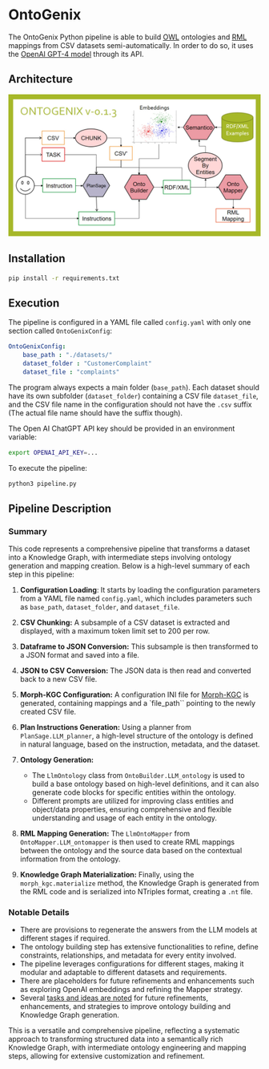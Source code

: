 # OntoGenix

The OntoGenix Python pipeline is able to build [OWL](https://www.w3.org/TR/owl2-overview/) ontologies and [RML](https://rml.io/specs/rml/) mappings from CSV datasets semi-automatically. In order to do so, it uses the [OpenAI GPT-4 model](https://platform.openai.com/docs/models/gpt-4) through its API.

## Architecture

![OntoGenix 0.1.3](/images/OntoGenix_0.1.3.png)

## Installation

```bash
pip install -r requirements.txt
```

## Execution

The pipeline is configured in a YAML file called `config.yaml` with only one section called `OntoGenixConfig`:

```yaml
OntoGenixConfig:
    base_path : "./datasets/"
    dataset_folder : "CustomerComplaint"
    dataset_file : "complaints"
```

The program always expects a main folder (`base_path`). Each dataset should have its own subfolder (`dataset_folder`) containing a CSV file `dataset_file`, and the CSV file name in the configuration should not have the `.csv` suffix (The actual file name should have the suffix though).

The Open AI ChatGPT API key should be provided in an environment variable:

```bash
export OPENAI_API_KEY=...
```

To execute the pipeline:

```bash
python3 pipeline.py
```

## Pipeline Description

### Summary

This code represents a comprehensive pipeline that transforms a dataset into a Knowledge Graph, with intermediate steps involving ontology generation and mapping creation. Below is a high-level summary of each step in this pipeline:

1. **Configuration Loading**: It starts by loading the configuration parameters from a YAML file named `config.yaml`, which includes parameters such as `base_path`, `dataset_folder`, and `dataset_file`.
   
2. **CSV Chunking:** A subsample of a CSV dataset is extracted and displayed, with a maximum token limit set to 200 per row.

3. **Dataframe to JSON Conversion:** This subsample is then transformed to a JSON format and saved into a file.

4. **JSON to CSV Conversion:** The JSON data is then read and converted back to a new CSV file.

5. **Morph-KGC Configuration:** A configuration INI file for [Morph-KGC](https://morph-kgc.readthedocs.io/en/latest/) is generated, containing mappings and a `file_path`` pointing to the newly created CSV file.

6. **Plan Instructions Generation:** Using a planner from `PlanSage.LLM_planner`, a high-level structure of the ontology is defined in natural language, based on the instruction, metadata, and the dataset.

7. **Ontology Generation:**
   - The `LlmOntology` class from `OntoBuilder.LLM_ontology` is used to build a base ontology based on high-level definitions, and it can also generate code blocks for specific entities within the ontology.
   - Different prompts are utilized for improving class entities and object/data properties, ensuring comprehensive and flexible understanding and usage of each entity in the ontology.

8. **RML Mapping Generation:** The `LlmOntoMapper` from `OntoMapper.LLM_ontomapper` is then used to create RML mappings between the ontology and the source data based on the contextual information from the ontology.
   
9. **Knowledge Graph Materialization:** Finally, using the `morph_kgc.materialize` method, the Knowledge Graph is generated from the RML code and is serialized into NTriples format, creating a `.nt` file.

### Notable Details

- There are provisions to regenerate the answers from the LLM models at different stages if required.
- The ontology building step has extensive functionalities to refine, define constraints, relationships, and metadata for every entity involved.
- The pipeline leverages configurations for different stages, making it modular and adaptable to different datasets and requirements.
- There are placeholders for future refinements and enhancements such as exploring OpenAI embeddings and refining the Mapper strategy.
- Several [tasks and ideas are noted](https://github.com/mikelval82/OntoGenix/issues) for future refinements, enhancements, and strategies to improve ontology building and Knowledge Graph generation.

This is a versatile and comprehensive pipeline, reflecting a systematic approach to transforming structured data into a semantically rich Knowledge Graph, with intermediate ontology engineering and mapping steps, allowing for extensive customization and refinement.



